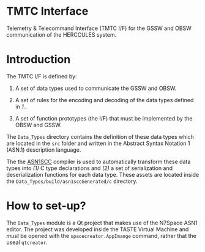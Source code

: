 # TMTC Interface

Telemetry & Telecommand Interface (TMTC I/F) for the GSSW and OBSW communication of the HERCCULES system.

# Introduction

The TMTC I/F is defined by:
   1. A set of data types used to communicate the GSSW and OBSW.

   2. A set of rules for the encoding and decoding of the data types defined in *1.*.

   3. A set of function prototypes (the I/F) that must be implemented by the OBSW and GSSW.

The `Data_Types` directory contains the definition of these data types which are located in the `src` folder and written in the Abstract Syntax Notation 1 (ASN.1) description language.

The the [ASN1SCC](https://github.com/ttsiodras/asn1scc) compiler is used to automatically transform these data types into *(1)* C type declarations and *(2)*  a set of serialization and deserialization functions for each data type. These assets are located inside the `Data_Types/build/asn1sccGenerated/c` directory.

# How to set-up?

The `Data_Types` module is a Qt project
that makes use of the N7Space ASN1 editor.
The project was developed inside the TASTE Virtual Machine and *must* be opened with the `spacecreator.AppImange` command, rather that the useal `qtcreator`.